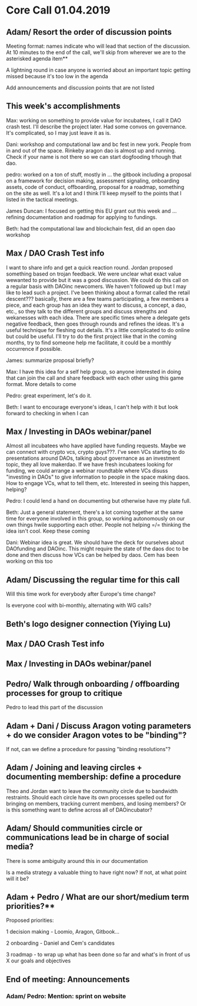 # Core Call 01.04.2019

## Adam/ Resort the order of discussion points

Meeting format: names indicate who will lead that section of the discussion.  At 10 minutes to the end of the call, we'll skip from wherever we are to the asterisked agenda item\*\*

A lightning round in case anyone is worried about an important topic getting missed because it's too low in the agenda

Add announcements and discussion points that are not listed

## This week's accomplishments

Max: working on something to provide value for incubatees, I call it DAO crash test.  I'll describe the project later.  Had some convos on governance.  It's complicated, so I may just leave it as is.

Dani: workshop and computational law and bc fest in new york.  People from in and out of the space.  Rinkeby aragon dao is almost up and running.  Check if your name is not there so we can start dogfooding trhough that dao.  

pedro: worked on a ton of stuff, mostly in ... the gitbook including a proposal on a framework for decision making, assessment signaling, onboarding assets, code of conduct, offboarding, proposal for a roadmap, something on the site as well.  It's a lot and I think I'll keep myself to the points that I  listed in the tactical meetings.  

James Duncan: I focused on getting this EU grant out this week  and ... refining documentation and roadmap for applying to fundings.  

Beth: had the computational law and blockchain fest, did an open dao workshop

## Max / DAO Crash Test info

I want to share info and get a quick reaction round.  Jordan proposed something based on trojan feedback.  We were unclear what exact value wewanted to provide but it was a good discussion.  We could do this call on a regular basis with DAOinc newcomers.  We haven't followed up but I may like to lead such a project.  I've been thinking about a format called the retail descent??? basically, there are a few teams participating, a few members a piece, and each group has an idea they want to discuss, a concept, a dao,  etc., so they talk to the different groups and discuss strengths and wekanesses with each idea.  There are specific times where a delegate gets negative feedback, then goes through rounds and refines the ideas.  It's a useful technique for fleshing out details.  It's a little complicated to do online but could be useful.  I'll try to do the first project like that in the coming months, try to find someone help me facilitate, it could be a monthly occurrence if possible.  

James: summarize proposal briefly?

Max: I have this idea for a self help group, so anyone interested in doing that  can join the call and share feedback with each other using this game format.  More details to come

Pedro: great experiment, let's do it.

Beth: I want to encourage everyone's ideas, I can't help with it but look forward to checking in when I can  

## Max / Investing in DAOs webinar/panel

Almost all incubatees who have applied have funding requests.  Maybe we can connect with crypto vcs, crypto guys???.  I've seen VCs starting to do presentations around DAOs, talking about governance as an investment topic, they all love makerdao.  If we have fresh incubatees looking for funding, we could arrange a webinar roundtable where VCs disuss "investing in DAOs" to give information to people in  the space making daos.  How to engage VCs, what to tell them, etc.  Interested in seeing this happen, helping?

Pedro: I could lend a hand on documenting but otherwise have my plate full.  

Beth: Just a general statement, there's a lot coming together at the same time for everyone involved in this group,  so working autonomously on our  own things hwile  supporting each other.  People not helping =/= thinking the idea isn't cool.  Keep these coming 

Dani: Webinar idea is great.  We should have the deck for ourselves about DAOfunding and DAOinc.  This  might require the state of  the daos doc to be done and then discuss how VCs can be helped by daos.  Cem has been working on this too

## Adam/ Discussing the regular time for this call

Will this time work for everybody after Europe's time change?

Is everyone cool with bi-monthly, alternating with WG calls?

## Beth's logo designer connection \(Yiying Lu\)

## Max / DAO Crash Test info

## Max / Investing in DAOs webinar/panel

## Pedro/ Walk through onboarding / offboarding processes for group to critique

Pedro to lead this part of the discussion

## Adam + Dani / Discuss Aragon voting parameters + do we consider Aragon votes to be "binding"?

If not, can we define a procedure for passing "binding resolutions"?

## Adam / Joining and leaving circles + documenting membership: define a procedure

Theo and Jordan want to leave the community circle due to bandwidth restraints.  Should each circle have its own processes spelled out for bringing on members, tracking current members, and losing members? Or is this something want to define across all of DAOincubator?

## Adam/ Should communities circle or communications lead be in charge of social media?

There is some ambiguity around this in our documentation

Is a media strategy a valuable thing to have right now? If not, at what point will it be?

## Adam + Pedro / What are our short/medium term priorities?\*\*

Proposed priorities:

1 decision making - Loomio, Aragon, Gitbook...

2 onboarding - Daniel and Cem's candidates

3 roadmap - to wrap up what has been done so far and what's in front of us X our goals and objectives

## End of meeting: Announcements

### Adam/ Pedro: Mention: sprint on website

